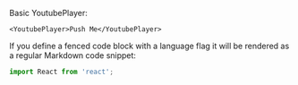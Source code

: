 Basic YoutubePlayer:

    <YoutubePlayer>Push Me</YoutubePlayer>

If you define a fenced code block with a language flag it will be rendered as a regular Markdown code snippet:

```javascript
import React from 'react';
```